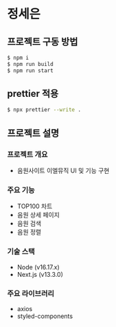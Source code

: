 # 정세은

## 프로젝트 구동 방법

```bash
$ npm i
$ npm run build
$ npm run start
```
## prettier 적용
```bash
$ npx prettier --write .
```

## 프로젝트 설명

### 프로젝트 개요
- 음원사이트 이엘뮤직 UI 및 기능 구현

### 주요 기능
- TOP100 차트
- 음원 상세 페이지
- 음원 검색
- 음원 정렬

### 기술 스택
- Node (v16.17.x)
- Next.js (v13.3.0)

### 주요 라이브러리
* axios
* styled-components
